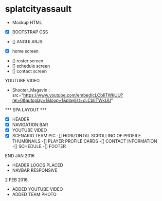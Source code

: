 # splatcityassault
* Mockup HTML
- [X] BOOTSTRAP CSS
- [] ANGULARJS 
- [X] home screen
- [] roster screen
- [] schedule screen
- [] contact screen



YOUTUBE VIDEO
- Shooter_Magavin : src="https://www.youtube.com/embed/cLCbIiTWkUU?rel=0&autoplay=1&loop=1&playlist=cLCbIiTWkUU"


*** SPA LAYOUT ***
-[X] HEADER
-[X] NAVIGATION BAR
-[X] YOUTUBE VIDEO
-[X] SCENARIO TEAM PIC
-[] HORIZONTAL SCROLLING OF PROFILE THUMBNAILS
-[] PLAYER PROFILE CARDS
-[] CONTACT INFORMATION
-[] SCHEDULE
-[] FOOTER

END JAN 2016
+ HEADER LOGOS PLACED
+ NAVBAR RESPONSIVE

2 FEB 2016
+ ADDED YOUTUBE VIDEO
+ ADDED TEAM PHOTO
